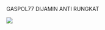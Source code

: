 GASPOL77
DIJAMIN ANTI RUNGKAT
<!DOCTYPE html>
<html>

<head>
  <meta charset="utf-8">
  <meta name="viewport" content="width=device-width">

  <link href="style.css" rel="stylesheet" type="text/css" />

  <meta name="description" content="">

  <meta property="og:url" content="https://gaspols77.com/">
  <meta property="og:type" content="website">
  <meta property="og:title" content="">
  <meta property="og:description" content="">
  <meta property="og:image" content="https://opengraph.b-cdn.net/production/images/e90aef54-df85-406c-9986-300e94e774e3.jpg?token=y5YkPx0xMN4SFUJxxrfzUJ4d8C4v0Pj_s4D0HPI5Xy4&height=405&width=720&expires=33276511774">

  <meta name="twitter:card" content="summary_large_image">
  <meta property="twitter:domain" content="gaspols77.com">
  <meta property="twitter:url" content="https://gaspols77.com/">
  <meta name="twitter:title" content="">
  <meta name="twitter:description" content="">
  <meta name="twitter:image" content="https://opengraph.b-cdn.net/production/images/e90aef54-df85-406c-9986-300e94e774e3.jpg?token=y5YkPx0xMN4SFUJxxrfzUJ4d8C4v0Pj_s4D0HPI5Xy4&height=405&width=720&expires=33276511774">

</head>

<body>

</body>

</html>
<a href="https://gaspols77.com/"><img src="https://opengraph.b-cdn.net/production/images/c0587aec-506f-48df-a85c-17e801a84b7a.jpg?token=dgFBFS38ZnCpspX-ZsjgcjlyaCX3FUJ3hNp9Kl78npA&height=675&width=1200&expires=33276512135" /></a>
